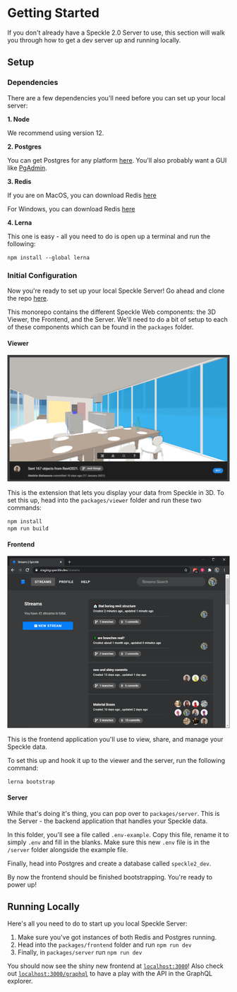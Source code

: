 # Getting Started

If you don't already have a Speckle 2.0 Server to use, this section will walk you through how to get a dev server up and running locally.

## Setup

### Dependencies

There are a few dependencies you'll need before you can set up your local server:

**1. Node**

We recommend using version 12.

**2. Postgres**

You can get Postgres for any platform [here](https://www.postgresql.org/download/). You'll also probably want a GUI like [PgAdmin](https://www.pgadmin.org/download/).

**3. Redis**

If you are on MacOS, you can download Redis [here](https://jpadilla.github.io/redisapp)

For Windows, you can download Redis [here](https://github.com/microsoftarchive/redis/releases/tag/win-3.0.504)

**4. Lerna**

This one is easy - all you need to do is open up a terminal and run the following:

```
npm install --global lerna
```

### Initial Configuration

Now you're ready to set up your local Speckle Server! Go ahead and clone the repo [here](https://github.com/specklesystems/speckle-server/).

This monorepo contains the different Speckle Web components: the 3D Viewer, the Frontend, and the Server. We'll need to do a bit of setup to each of these components which can be found in the `packages` folder.

#### Viewer

![an example Revit model viewed in the 3D Viewer](../.vuepress/public/assets/3d-viewer.png)

This is the extension that lets you display your data from Speckle in 3D. To set this up, head into the `packages/viewer` folder and run these two commands:

```
npm install
npm run build
```

#### Frontend

![the "streams" page of the Speckle frontend](../.vuepress/public/assets/server-frontend-streams.png)

This is the frontend application you'll use to view, share, and manage your Speckle data.

To set this up and hook it up to the viewer and the server, run the following command:

```
lerna bootstrap
```

#### Server

While that's doing it's thing, you can pop over to `packages/server`. This is the Server - the backend application that handles your Speckle data. 

In this folder, you'll see a file called `.env-example`. Copy this file, rename it to simply `.env` and fill in the blanks. Make sure this new `.env` file is in the `/server` folder alongside the example file.

Finally, head into Postgres and create a database called `speckle2_dev`.

By now the frontend should be finished bootstrapping. You're ready to power up! 

## Running Locally

Here's all you need to do to start up you local Speckle Server:

1.  Make sure you've got instances of both Redis and Postgres running.
2.  Head into the `packages/frontend` folder and run `npm run dev`
3.  Finally, in `packages/server` run `npm run dev`

You should now see the shiny new frontend at [`localhost:3000`](http://localhost:3000)! Also check out [`localhost:3000/graphql`](http://localhost:3000/graphql) to have a play with the API in the GraphQL explorer.

